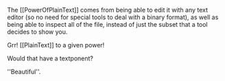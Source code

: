 The [[PowerOfPlainText]] comes from being able to edit it with any text editor (so no need for special tools to deal with a binary format), as well as being able to inspect all of the file, instead of just the subset that a tool decides to show you.

Grr! [[PlainText]] to a given power!

Would that have a textponent?

''Beautiful''.